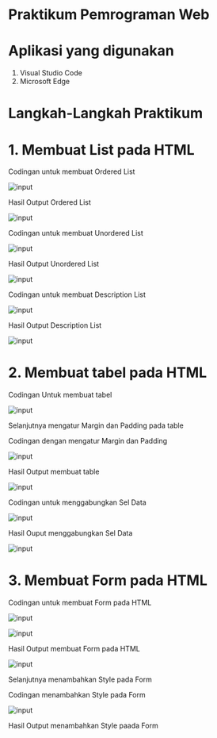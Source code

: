 # Praktikum Pemrograman Web

# Aplikasi yang digunakan
1. Visual Studio Code
2. Microsoft Edge

# Langkah-Langkah Praktikum
# 1. Membuat List pada HTML

Codingan untuk membuat Ordered List





![input](https://github.com/ikmalriyan21/Lab3Web/blob/60b6aa13fdf3b2204e0fed705c2459dfcb038814/Gambar/codingan%20membuat%20ordered%20list.png)

Hasil Output Ordered List





![input](https://github.com/ikmalriyan21/Lab3Web/blob/5e38bddcf1dfbe2c1705e2da8ef6e532111b3437/Gambar/output%20ordered%20list.png)

Codingan untuk membuat Unordered List





![input](https://github.com/ikmalriyan21/Lab3Web/blob/dfa76a9e9e2ffd22244b272bc181af6f1551860b/Gambar/codingan%20unordered%20list.png)

Hasil Output Unordered List





![input](https://github.com/ikmalriyan21/Lab3Web/blob/2e888c30b2dce445ed921cfa1e5f4473cdc5328b/Gambar/output%20unordered%20list.png)

Codingan untuk membuat Description List





![input](https://github.com/ikmalriyan21/Lab3Web/blob/d2987b8d379c796fabbce53b370c071f960ac6e9/Gambar/codingan%20description%20list.png)

Hasil Output Description List





![input](https://github.com/ikmalriyan21/Lab3Web/blob/3c43cc4859cdc957a8fbc2b6ef3c5677367e84ba/Gambar/output%20description%20list.png)

# 2. Membuat tabel pada HTML

Codingan Untuk membuat tabel





![input](https://github.com/ikmalriyan21/Lab3Web/blob/2f0140f667eb7fc532a30871d71a193989cd0568/Gambar/codingan%20membuat%20table.png)

Selanjutnya mengatur Margin dan Padding pada table

Codingan dengan mengatur Margin dan Padding





![input](https://github.com/ikmalriyan21/Lab3Web/blob/6528e170c576f99b1f50d48e69a700aa9de5c91d/Gambar/codingan%20mengatur%20margin%20dan%20padding.png)

Hasil Output membuat table





![input](https://github.com/ikmalriyan21/Lab3Web/blob/59a5846342f98c2792e9e9ce678120916edc54f2/Gambar/output%20membuat%20table.png)

Codingan untuk menggabungkan Sel Data





![input](https://github.com/ikmalriyan21/Lab3Web/blob/ceda73c68e9ef7d1ff64b07b45a7f62325123be3/Gambar/codingan%20menggabungkan%20sel%20data.png)

Hasil Ouput menggabungkan Sel Data





![input](https://github.com/ikmalriyan21/Lab3Web/blob/2307312f7fb54ad53129d1b507cedb1231009d81/Gambar/Output%20menggabungkan%20Sel%20Data.png)

# 3. Membuat Form pada HTML

Codingan untuk membuat Form pada HTML





![input](https://github.com/ikmalriyan21/Lab3Web/blob/c67ba80a4ad30ef0bf6be9f165929c460c4ca5bc/Gambar/codingan%20membuat%20form%201.png)





![input](https://github.com/ikmalriyan21/Lab3Web/blob/a2f51014b9728ec7bba18c8ff3bf05f5a2643ba5/Gambar/codingan%20membuat%20form%202.png)

Hasil Output membuat Form pada HTML





![input](https://github.com/ikmalriyan21/Lab3Web/blob/8d3148a0ad0c2e5de5ac0ded0abed09d83a8cc55/Gambar/output%20membuat%20form.png)

Selanjutnya menambahkan Style pada Form

Codingan menambahkan Style pada Form





![input](https://github.com/ikmalriyan21/Lab3Web/blob/5c34f1c1d70cce62c2c467ddde62e76a74efddf8/Gambar/codingan%20menambahkan%20style%20pada%20form.png)

Hasil Output menambahkan Style paada Form





